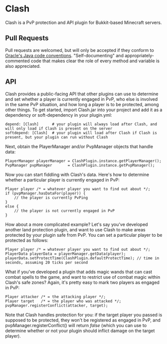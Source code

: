 # Clash
Clash is a PvP protection and API plugin for Bukkit-based Minecraft servers.

## Pull Requests
Pull requests are welcomed, but will only be accepted if they conform to [Oracle's Java code conventions](http://www.oracle.com/technetwork/java/codeconv-138413.html). "Self-documenting" and appropriately-commented code that makes clear the role of every method and variable is also appreciated.

## API
Clash provides a public-facing API that other plugins can use to determine and set whether a player is currently engaged in PvP, who else is involved in the same PvP situation, and how long a player is to be protected, among other things. To get started, import Clash.jar into your project and add it as a dependency or soft-dependency in your plugin.yml:

    depend: [Clash]      # your plugin will always load after Clash, and will only load if Clash is present on the server
    softdepend: [Clash]  # your plugin will load after Clash if Clash is present, but your plugin can run without Clash

Next, obtain the PlayerManager and/or PvpManager objects that handle data:

    PlayerManager playerManager = ClashPlugin.instance.getPlayerManager();
    PvpManager pvpManager       = ClashPlugin.instance.getPvpManager();

Now you can start fiddling with Clash's data. Here's how to determine whether a particular player is currently engaged in PvP:

    Player player /* = whatever player you want to find out about */;
    if (pvpManager.hasDataFor(player)) {
    	// the player is currently PvPing
    }
    else {
    	// the player is not currently engaged in PvP
    }

How about a more complicated example? Let's say you've developed another land protection plugin, and want to use Clash to make areas protected by your plugin safe from PvP. You can set a particular player to be protected as follows:
    
    Player player /* = whatever player you want to find out about */;
    PlayerData playerData = playerManager.getData(player);
    playerData.setProtectTime(ClashPlugin.defaultProtectTime); // time in seconds, assuming 20 ticks per second

What if you've developed a plugin that adds magic wands that can cast combat spells to the game, and want to restrict use of combat magic within Clash's safe zones? Again, it's pretty easy to mark two players as engaged in PvP:

    Player attacker /* = the attacking player */;
    Player target   /* = the player who was attacked */;
    pvpManager.registerConflict(attacker, target);

Note that Clash handles protection for you: if the target player you passed is supposed to be protected, they won't be registered as engaged in PvP, and pvpManager.registerConflict() will return *false* (which you can use to determine whether or not your plugin should inflict damage on the target player).